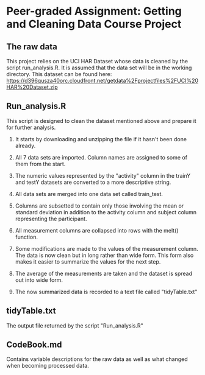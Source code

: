 # Peer-graded Assignment: Getting and Cleaning Data Course Project

## The raw data
This project relies on the UCI HAR Dataset whose data is cleaned by the script run_analysis.R. It is assumed that the data set will be in the working
directory.
This dataset can be found here: https://d396qusza40orc.cloudfront.net/getdata%2Fprojectfiles%2FUCI%20HAR%20Dataset.zip

## Run_analysis.R

This script is designed to clean the dataset mentioned above and prepare it for further analysis.

1. It starts by downloading and unzipping the file if it hasn't been done already.

2. All 7 data sets are imported. Column names are assigned to some of them from the start.

3. The numeric values represented by the "activity" column in the trainY and testY datasets are converted to a more descriptive string.

4. All data sets are merged into one data set called train_test.

5. Columns are subsetted to contain only those involving the mean or standard deviation in addition to the activity column and subject column representing
the participant.

6. All measurement columns are collapsed into rows with the melt() function.

7. Some modifications are made to the values of the measurement column. The data is now clean but in long rather than wide form. This form also makes it easier to summarize the values for the next step.

8. The average of the measurements are taken and the dataset is spread out into wide form.

9. The now summarized data is recorded to a text file called "tidyTable.txt"

## tidyTable.txt
The output file returned by the script "Run_analysis.R"

## CodeBook.md
Contains variable descriptions for the raw data as well as what changed when becoming processed data.